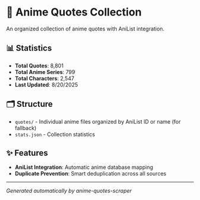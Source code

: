 # 🎌 Anime Quotes Collection

An organized collection of anime quotes with AniList integration.

## 📊 Statistics

- **Total Quotes**: 8,801
- **Total Anime Series**: 799
- **Total Characters**: 2,547
- **Last Updated**: 8/20/2025

## 🗂️ Structure

- `quotes/` - Individual anime files organized by AniList ID or name  (for fallback)
- `stats.json` - Collection statistics

## ✨ Features

- **AniList Integration**: Automatic anime database mapping
- **Duplicate Prevention**: Smart deduplication across all sources

---
*Generated automatically by anime-quotes-scraper*
